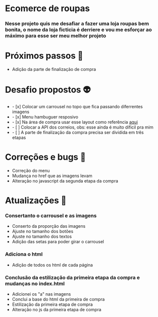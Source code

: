 # Ecomerce de roupas

<h3>
  Nesse projeto quis me desafiar a fazer uma loja roupas bem bonita, o nome da loja ficticia é derriere e vou me esforçar ao máximo para esse ser meu melhor projeto 
</h3>

# Próximos passos 🐢
<ul>
  <li>Adição da parte de finalização de compra</li>
</ul>

# Desafio propostos 👽
<ul>
  <li>- [x] Colocar um carrousel no topo que fica passando diferrentes imagens </li>
  <li>- [x] Menu hambuguer resposivo</li>
  <li>- [x] Na área de compra usar esse layout como referência <a href="https://www.frontendmentor.io/challenges/ecommerce-product-page-UPsZ9MJp6">aqui</a></li>
  <li>- [ ] Colocar a API dos correios, obs: esse ainda é muito díficil pra mim</li>
  <li>- [ ] A parte de finalização da compra precisa ser dividida em três etapas</li>
</ul>

# Correções e bugs 🔧

<ul>
  <li>Correção do menu</li>
  <li>Mudança no href que as imagens levam</li>
  <li>Alteração no javascript da segunda etapa da compra</li>
</ul>

# Atualizações 🧾

###  Consertanto o carrousel e as imagens
<ul>
  <li>Conserto da proporção das imagens</li>
  <li>Ajuste no tamanho dos botões</li>
  <li>Ajuste no tamanho dos textos</li>
  <li>Adição das setas para poder girar o carrousel</li>
</ul>


### Adiciona o html

<ul>
  <li>Adição de todos os html de cada página</li>
</ul>

### Conclusão da estilização da primeira etapa da compra e mudanças no index.html
<ul>
  <li>Adicionei os "a" nas imagens</li>
  <li>Conclui a base do html da primeira de compra</li> 
  <li>Estilização da primeira etapa de compra</li>
  <li>Alteração no js da primeira etapa de compra</li>
</ul>
